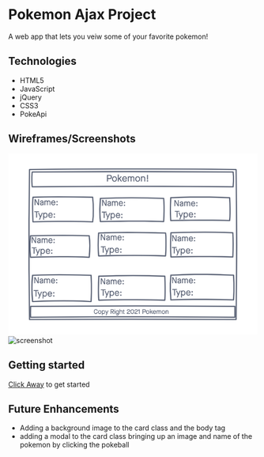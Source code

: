# Pokemon Ajax Project 
A web app that lets you veiw some of your favorite pokemon! 

## Technologies 
- HTML5
- JavaScript
- jQuery
- CSS3
- PokeApi

## Wireframes/Screenshots
![wireframe](Pokemon.png)
![screenshot](pokeball-img.jpeg)

## Getting started 
[Click Away](#) to get started

## Future Enhancements

- Adding a background image to the card class and the body tag 
- adding a modal to the card class bringing up an image and name of the pokemon by clicking the pokeball 
